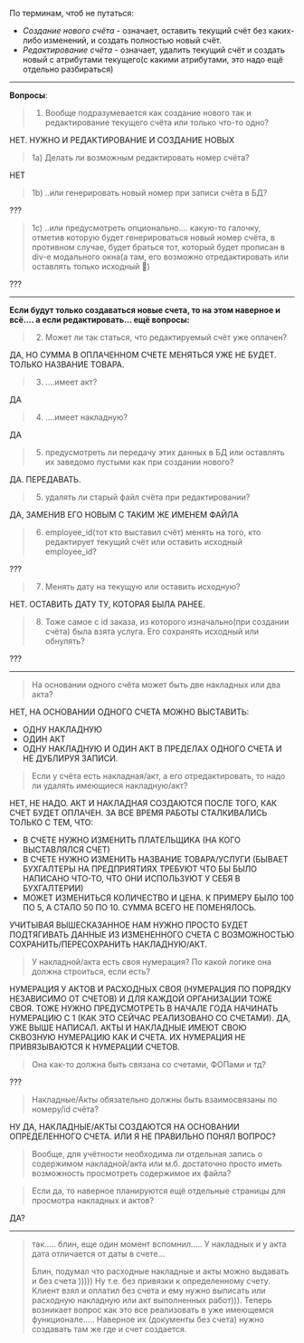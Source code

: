 По терминам, чтоб не путаться:

 - *Создание нового счёта* - означает, оставить текущий счёт без каких-либо изменений, и создать полностью новый счёт.
  - *Редактирование счёта* - означает, удалить текущий счёт и создать новый с атрибутами текущего(с какими атрибутами, это надо ещё отдельно разбираться)

---

**Вопросы**:

> 1) Вообще подразумевается как создание нового так и редактирование текущего счёта или только что-то одно?

НЕТ. НУЖНО И РЕДАКТИРОВАНИЕ И СОЗДАНИЕ НОВЫХ

> 1a) Делать ли возможным редактировать номер счёта?

НЕТ

> 1b) ..или генерировать новый номер при записи счёта в БД?

???

> 1с) ..или предусмотреть опционально.... какую-то галочку, отметив которую будет генерироваться новый номер счёта, в противном случае, будет браться тот, который будет прописан в div-е модального окна(а там, его возможно отредактировать или оставлять только исходный 👀)

???

---

**Если будут только создаваться новые счета, то на этом наверное и всё.... а если редактировать... ещё вопросы:**

> 2) Может ли так статься, что редактируемый счёт уже оплачен?

ДА, НО СУММА В ОПЛАЧЕННОМ СЧЕТЕ МЕНЯТЬСЯ УЖЕ НЕ БУДЕТ. ТОЛЬКО НАЗВАНИЕ ТОВАРА.

> 3) ....имеет акт?

ДА

> 4) ....имеет накладную?

ДА

> 5) предусмотреть ли передачу этих данных в БД или оставлять их заведомо пустыми как при создании нового?

ДА. ПЕРЕДАВАТЬ.

> 5) удалять ли старый файл счёта при редактировании?

ДА, ЗАМЕНИВ ЕГО НОВЫМ С ТАКИМ ЖЕ ИМЕНЕМ ФАЙЛА

> 6) employee_id(тот кто выставил счёт)  менять на того, кто редактирует текущий счёт или оставить исходный employee_id?

???

> 7) Менять дату на текущую или оставить исходную?

НЕТ. ОСТАВИТЬ ДАТУ ТУ, КОТОРАЯ БЫЛА РАНЕЕ.

> 8) Тоже самое с id заказа, из которого изначально(при создании счёта) была взята услуга. Его сохранять исходный или обнулять?

???

---

> На основании одного счёта может быть две накладных или два акта?

НЕТ, НА ОСНОВАНИИ ОДНОГО СЧЕТА МОЖНО ВЫСТАВИТЬ:

 - ОДНУ НАКЛАДНУЮ
 - ОДИН АКТ
 - ОДНУ НАКЛАДНУЮ И ОДИН АКТ В ПРЕДЕЛАХ ОДНОГО СЧЕТА И НЕ ДУБЛИРУЯ ЗАПИСИ.

> Если у счёта есть накладная/акт, а его отредактировать, то надо ли удалять имеющиеся накладную/акт?

НЕТ, НЕ НАДО. АКТ И НАКЛАДНАЯ СОЗДАЮТСЯ ПОСЛЕ ТОГО, КАК СЧЕТ БУДЕТ ОПЛАЧЕН. ЗА ВСЕ ВРЕМЯ РАБОТЫ СТАЛКИВАЛИСЬ ТОЛЬКО С ТЕМ, ЧТО:

- В СЧЕТЕ НУЖНО ИЗМЕНИТЬ ПЛАТЕЛЬЩИКА (НА КОГО ВЫСТАВЛЯЛСЯ СЧЕТ)
- В СЧЕТЕ НУЖНО ИЗМЕНИТЬ НАЗВАНИЕ ТОВАРА/УСЛУГИ (БЫВАЕТ БУХГАЛТЕРЫ НА ПРЕДПРИЯТИЯХ ТРЕБУЮТ ЧТО БЫ БЫЛО НАПИСАНО ЧТО-ТО, ЧТО ОНИ ИСПОЛЬЗУЮТ У СЕБЯ В БУХГАЛТЕРИИ)
- МОЖЕТ ИЗМЕНИТЬСЯ КОЛИЧЕСТВО И ЦЕНА. К ПРИМЕРУ БЫЛО 100 ПО 5, А СТАЛО 50 ПО 10. СУММА ВСЕГО НЕ ПОМЕНЯЛОСЬ.

УЧИТЫВАЯ ВЫШЕСКАЗАННОЕ НАМ НУЖНО ПРОСТО БУДЕТ ПОДТЯГИВАТЬ ДАННЫЕ ИЗ ИЗМЕНЕННОГО СЧЕТА С ВОЗМОЖНОСТЬЮ СОХРАНИТЬ/ПЕРЕСОХРАНИТЬ НАКЛАДНУЮ/АКТ.

> У накладной/акта есть своя нумерация? По какой логике она должна строиться, если есть?

НУМЕРАЦИЯ У АКТОВ И РАСХОДНЫХ СВОЯ (НУМЕРАЦИЯ ПО ПОРЯДКУ НЕЗАВИСИМО ОТ СЧЕТОВ) И ДЛЯ КАЖДОЙ ОРГАНИЗАЦИИ ТОЖЕ СВОЯ. ТОЖЕ НУЖНО ПРЕДУСМОТРЕТЬ В НАЧАЛЕ ГОДА НАЧИНАТЬ НУМЕРАЦИЮ С 1 (КАК ЭТО СЕЙЧАС РЕАЛИЗОВАНО СО СЧЕТАМИ).
ДА, УЖЕ ВЫШЕ НАПИСАЛ. АКТЫ И НАКЛАДНЫЕ ИМЕЮТ СВОЮ СКВОЗНУЮ НУМЕРАЦИЮ КАК И СЧЕТА. ИХ НУМЕРАЦИЯ НЕ  ПРИВЯЗЫВАЮТСЯ К НУМЕРАЦИИ СЧЕТОВ.
> Она как-то должна быть связана со счетами, ФОПами и тд?

???

> Накладные/Акты обязательно должны быть взаимосвязаны по номеру/id счёта?

НУ ДА, НАКЛАДНЫЕ/АКТЫ СОЗДАЮТСЯ НА ОСНОВАНИИ ОПРЕДЕЛЕННОГО СЧЕТА.  ИЛИ Я НЕ ПРАВИЛЬНО ПОНЯЛ ВОПРОС?

> Вообще, для учётности необходима ли отдельная запись о содержимом накладной/акта или м.б. достаточно просто иметь возможность просмотреть содержимое их файла?

> Если да, то наверное планируются ещё отдельные  страницы для просмотра накладных и актов?

ДА?

---
> так..... блин, еще один момент вспомнил..... У накладных и у акта дата
> отличается от  даты в счете...
> 
> 
> Блин, подумал что расходные накладные и акты можно выдавать и без
> счета ))))) Ну т.е. без привязки к определенному счету. Клиент взял и
> оплатил без счета и ему нужно выписать или расходную накладную или акт
> выполненных работ))). Теперь возникает вопрос как это все реализовать
> в уже имеющемся функционале..... Наверное их (документы без счета)
> нужно создавать там же где и счет создается.
